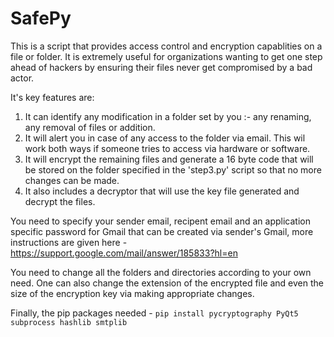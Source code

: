 # SafePy
This is a script that provides access control and encryption capablities on a file or folder.
It is extremely useful for organizations wanting to get one step ahead of hackers by ensuring their files never get compromised by a bad actor.

It's key features are:
1. It can identify any modification in a folder set by you :- any renaming, any removal of files or addition.
2. It will alert you in case of any access to the folder via email. This wil work both ways if someone tries to access via hardware or software.
3. It will encrypt the remaining files and generate a 16 byte code that will be stored on the folder specified in the 'step3.py' script so that no more changes can be made.
4. It also includes a decryptor that will use the key file generated and decrypt the files.

You need to specify your sender email, recipent email and an application specific password for Gmail that can be created via sender's Gmail,
more instructions are given here - https://support.google.com/mail/answer/185833?hl=en

You need to change all the folders and directories according to your own need.
One can also change the extension of the encrypted file and even the size of the encryption key via making appropriate changes.

Finally, the pip packages needed -
`pip install pycryptography PyQt5 subprocess hashlib smtplib`


